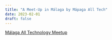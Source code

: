 ```yaml
---
title: "A Meet-Up in Málaga by Mápaga All Tech"
date: 2023-02-01
draft: false
---
```


[Málaga All Technology Meetup](https://www.eventbrite.co.uk/e/malaga-all-technology-meetup-tickets-500829734217)
